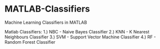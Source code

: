 # MATLAB-Classifiers
Machine Learning Classifiers in MATLAB


Matlab Classifiers:
1.) NBC - Naive Bayes Classifier
2.) KNN - K Nearest Neighbours Classifier
3.) SVM - Support Vector Machine Classifier
4.) RF - Random Forest Classifier